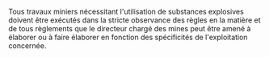 Tous travaux miniers nécessitant l'utilisation de
substances explosives doivent être exécutés dans la stricte observance
des règles en la matière et de tous règlements que le directeur chargé
des mines peut être amené à élaborer ou à faire élaborer en fonction des
spécificités de l'exploitation concernée.